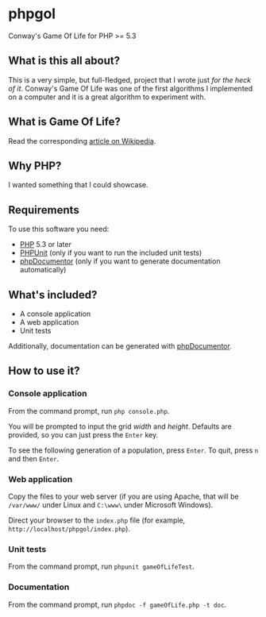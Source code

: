 # phpgol

Conway's Game Of Life for PHP >= 5.3

## What is this all about?

This is a very simple, but full-fledged, project that I wrote just _for the heck of it_.  Conway's Game Of Life was one of the first algorithms I implemented on a computer and it is a great algorithm to experiment with.

## What is Game Of Life?

Read the corresponding [article on Wikipedia](http://en.wikipedia.org/wiki/Conway's_Game_of_Life).

## Why PHP?

I wanted something that I could showcase.

## Requirements

To use this software you need:

* [PHP](http://www.php.net/) 5.3 or later
* [PHPUnit](https://github.com/sebastianbergmann/phpunit/) (only if you want to run the included unit tests)
* [phpDocumentor](http://www.phpdoc.org/) (only if you want to generate documentation automatically)

## What's included?

* A console application
* A web application
* Unit tests

Additionally, documentation can be generated with [phpDocumentor](http://www.phpdoc.org/).

## How to use it?

### Console application

From the command prompt, run `php console.php`.

You will be prompted to input the grid *width* and *height*.  Defaults are provided, so you can just press the `Enter` key.

To see the following generation of a population, press `Enter`.  To quit, press 
`n` and then `Enter`.

### Web application

Copy the files to your web server (if you are using Apache, that will be `/var/www/` under Linux and `C:\www\` under Microsoft Windows).

Direct your browser to the `index.php` file (for example, `http://localhost/phpgol/index.php`).

### Unit tests

From the command prompt, run `phpunit gameOfLifeTest`.

### Documentation

From the command prompt, run `phpdoc -f gameOfLife.php -t doc`.